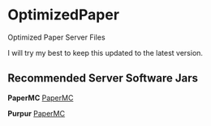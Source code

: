 # OptimizedPaper
Optimized Paper Server Files

I will try my best to keep this updated to the latest version.

## Recommended Server Software Jars

**PaperMC** [PaperMC](https://papermc.io/downloads)

**Purpur** [PaperMC](https://purpurmc.org)
